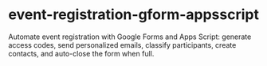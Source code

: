 # event-registration-gform-appsscript
Automate event registration with Google Forms and Apps Script: generate access codes, send personalized emails, classify participants, create contacts, and auto-close the form when full.
